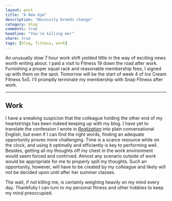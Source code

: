 ```yaml
---
layout: post
title: "A New Gym"
description: "Necessity breeds change"
category: blog
comments: true
headline: "You're killing me!"
share: true
tags: [blog, fitness, work]
---
```

An unusually slow 7 hour work shift yielded little in the way of exciting news worth writing about.  I paid a visit to Fitness 19 down the road after work.  Furnishing a proper squat rack and reasonable membership fees, I signed up with them on the spot.  Tomorrow will be the start of week 4 of Ice Cream Fitness 5x5.  I'll promptly terminate my membership with Snap Fitness after work.

----

## Work

I have a sneaking suspicion that the colleague holding the other end of my heartstrings has been indeed keeping up with my blog.  I have yet to translate the confession I wrote in *[Realization](http://chrisbayot.com/2014/realization)* into plain conversational English, but even if I can find the right words, finding an adequate opportunity proves more challenging.  Time is a scarce resource while on the clock, and using it optimally and efficiently is key to performing well.  Besides, getting all my thoughts off my chest in the work environment would seem forced and contrived.  Almost any scenario outside of work would be appropriate for me to properly spill my thoughts.  Such an opportunity, however, will have to be created by my colleague and likely will not be decided upon until after her summer classes.

The wait, if not killing me, is certainly weighing heavily on my mind every day.  Thankfully I can turn to my personal fitness and other hobbies to keep my mind preoccupied.
